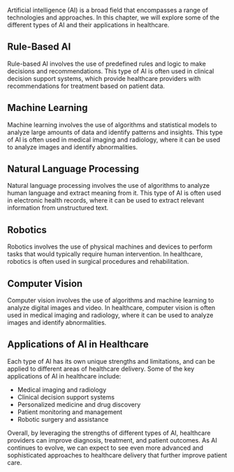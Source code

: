 
Artificial intelligence (AI) is a broad field that encompasses a range of technologies and approaches. In this chapter, we will explore some of the different types of AI and their applications in healthcare.

Rule-Based AI
-------------

Rule-based AI involves the use of predefined rules and logic to make decisions and recommendations. This type of AI is often used in clinical decision support systems, which provide healthcare providers with recommendations for treatment based on patient data.

Machine Learning
----------------

Machine learning involves the use of algorithms and statistical models to analyze large amounts of data and identify patterns and insights. This type of AI is often used in medical imaging and radiology, where it can be used to analyze images and identify abnormalities.

Natural Language Processing
---------------------------

Natural language processing involves the use of algorithms to analyze human language and extract meaning from it. This type of AI is often used in electronic health records, where it can be used to extract relevant information from unstructured text.

Robotics
--------

Robotics involves the use of physical machines and devices to perform tasks that would typically require human intervention. In healthcare, robotics is often used in surgical procedures and rehabilitation.

Computer Vision
---------------

Computer vision involves the use of algorithms and machine learning to analyze digital images and video. In healthcare, computer vision is often used in medical imaging and radiology, where it can be used to analyze images and identify abnormalities.

Applications of AI in Healthcare
--------------------------------

Each type of AI has its own unique strengths and limitations, and can be applied to different areas of healthcare delivery. Some of the key applications of AI in healthcare include:

* Medical imaging and radiology
* Clinical decision support systems
* Personalized medicine and drug discovery
* Patient monitoring and management
* Robotic surgery and assistance

Overall, by leveraging the strengths of different types of AI, healthcare providers can improve diagnosis, treatment, and patient outcomes. As AI continues to evolve, we can expect to see even more advanced and sophisticated approaches to healthcare delivery that further improve patient care.
